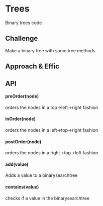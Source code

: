 # Trees
Binary trees code

## Challenge
Make a binary tree with some tree methods

## Approach & Effic

## API
#### preOrder(node)
orders the nodes in a top->left->right fashion
#### inOrder(node)
orders the nodes in a left->top->right fashion
#### postOrder(node)
orders the nodes in a right->top->left fashion
#### add(value)
Adds a value to a binarysearchtree
#### contains(value)
checks if a value in the binarysearchtree